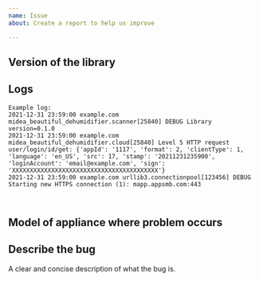```yaml
---
name: Issue
about: Create a report to help us improve

---
```


<!-- Before you open a new issue, search through the existing issues to see if others have had the same problem.

Issues not containing the minimum requirements will be closed:

- Issues without a description (using the header is not good enough) will be closed.
- Issues without debug logging will be closed.
- Issues without configuration will be closed

-->

## Version of the library
<!-- If you are not using the newest version, download and try that before opening an issue
If you are unsure about the version check the __version__.py file.
-->

## Logs

<!-- Add your logs here. ATTENTION: there may be personal information in your logs that you should mask by XXXXXX:
- appliance mac address; 
- serial number (there is mac address inside too)
- credentials/token can be logged at log level 5 or NOTSET, so, please, double-check 
- local network IP address (please keep first octet(s) or use documentation network: e.g. 192.0.xx.xx) 
-->

```
Example log:
2021-12-31 23:59:00 example.com midea_beautiful_dehumidifier.scanner[25840] DEBUG Library version=0.1.0
2021-12-31 23:59:00 example.com midea_beautiful_dehumidifier.cloud[25840] Level 5 HTTP request user/login/id/get: {'appId': '1117', 'format': 2, 'clientType': 1, 'language': 'en_US', 'src': 17, 'stamp': '20211231235900', 'loginAccount': 'email@example.com', 'sign': 'XXXXXXXXXXXXXXXXXXXXXXXXXXXXXXXXXXXXXXXXX'}
2021-12-31 23:59:00 example.com urllib3.connectionpool[123456] DEBUG Starting new HTTPS connection (1): mapp.appsmb.com:443



```

## Model of appliance where problem occurs
<!-- Add model of appliance. e.g. Comfee MDDF-16DEN7-WF
-->

## Describe the bug
A clear and concise description of what the bug is.


